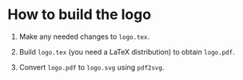 # How to build the logo

1. Make any needed changes to `logo.tex`.

2. Build `logo.tex` (you need a LaTeX distribution) to obtain `logo.pdf`.

3. Convert `logo.pdf` to `logo.svg` using `pdf2svg`.
